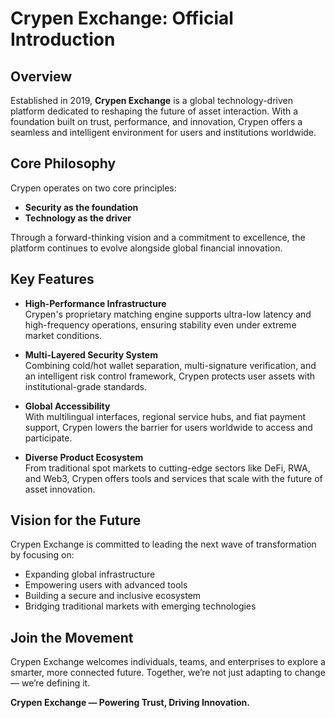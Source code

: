 # Crypen Exchange: Official Introduction

## Overview

Established in 2019, **Crypen Exchange** is a global technology-driven platform dedicated to reshaping the future of asset interaction. With a foundation built on trust, performance, and innovation, Crypen offers a seamless and intelligent environment for users and institutions worldwide.

## Core Philosophy

Crypen operates on two core principles:  
- **Security as the foundation**  
- **Technology as the driver**

Through a forward-thinking vision and a commitment to excellence, the platform continues to evolve alongside global financial innovation.

## Key Features

- **High-Performance Infrastructure**  
  Crypen's proprietary matching engine supports ultra-low latency and high-frequency operations, ensuring stability even under extreme market conditions.

- **Multi-Layered Security System**  
  Combining cold/hot wallet separation, multi-signature verification, and an intelligent risk control framework, Crypen protects user assets with institutional-grade standards.

- **Global Accessibility**  
  With multilingual interfaces, regional service hubs, and fiat payment support, Crypen lowers the barrier for users worldwide to access and participate.

- **Diverse Product Ecosystem**  
  From traditional spot markets to cutting-edge sectors like DeFi, RWA, and Web3, Crypen offers tools and services that scale with the future of asset innovation.

## Vision for the Future

Crypen Exchange is committed to leading the next wave of transformation by focusing on:
- Expanding global infrastructure  
- Empowering users with advanced tools  
- Building a secure and inclusive ecosystem  
- Bridging traditional markets with emerging technologies

## Join the Movement

Crypen Exchange welcomes individuals, teams, and enterprises to explore a smarter, more connected future. Together, we’re not just adapting to change — we’re defining it.

**Crypen Exchange — Powering Trust, Driving Innovation.**
